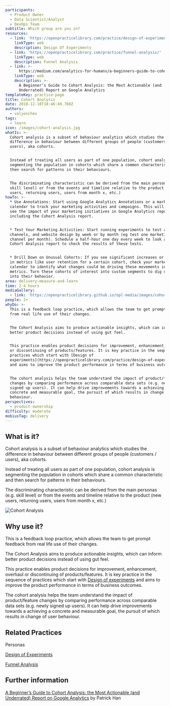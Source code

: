 ```yaml
---
participants:
  - Product Owner
  - Data Scientist/Analyst
  - DevOps Team
subtitle: Which group are you in?
resources:
  - link: 'https://openpracticelibrary.com/practice/design-of-experiments/'
    linkType: web
    description: Design Of Experiments
  - link: 'https://openpracticelibrary.com/practice/funnel-analysis/'
    linkType: web
    description: Funnel Analysis
  - link: >-
      https://medium.com/analytics-for-humans/a-beginners-guide-to-cohort-analysis-the-most-actionable-and-underrated-report-on-google-c0797d826bf4
    linkType: web
    description: >-
      A Beginner’s Guide to Cohort Analysis: the Most Actionable (and
      Underrated) Report on Google Analytics
templateKey: practice-page
title: Cohort Analysis
date: 2018-12-18T18:46:49.760Z
authors:
  - valyonchev
tags:
  - learn
icon: /images/cohort-analysis.jpg
whatIs: >-
  Cohort analysis is a subset of behaviour analytics which studies the
  difference in behaviour between different groups of people (customers /
  users), aka cohorts.


  Instead of treating all users as part of one population, cohort analysis is
  segmenting the population in cohorts which share a common characteristic and
  then search for patterns in their behaviours.


  The discriminating characteristic can be derived from the main personas (e.g.
  skill level) or from the events and timeline relative to the product (new
  users, returning users, users from month x, etc.)
howTo: >-
  * Use Annotations: Start using Google Analytics Annotations or a marketing
  calendar to track your marketing activities and campaigns. This will help you
  see the impact of your marketing initiatives in Google Analytics reports,
  including the Cohort Analysis report.


  * Test Your Marketing Activities: Start running experiments to test audiences,
  channels, and website design by week or by month (eg test one marketing
  channel per month). Schedule a half-hour one day every week to look at your
  Cohort Analysis report to check the results of these tests.


  * Drill Down on Unusual Cohorts: If you see significant increases or decreases
  in metrics like user retention for a certain cohort, check your marketing
  calendar to identify what changes could be driving these movements in your
  metrics. Turn these cohorts of interest into custom segments to dig deeper
  into their behavior.
area: delivery-measure-and-learn
time: 2-4 hours
mediaGallery:
  - link: 'https://openpracticelibrary.github.io/opl-media/images/cohort-analysis.jpg'
people: 2+
whyDo: >-
  This is a feedback loop practice, which allows the team to get prompt feedback
  from real life use of their changes.


  The Cohort Analysis aims to produce actionable insights, which can inform
  better product decisions instead of using gut feel.


  This practice enables product decisions for improvement, enhancement, overhaul
  or discontinuing of products/features. It is key practice in the sequence of
  practices which start with [Design of
  experiments](https://openpracticelibrary.com/practice/design-of-experiments/)
  and aims to improve the product performance in terms of business outcomes.


  The cohort analysis helps the team understand the impact of product/feature
  changes by comparing performance across comparable data sets (e.g. newly
  signed up users). It can help drive improvements towards a achieving a
  concrete and measurable goal, the pursuit of which results in change of user
  behaviour.
perspectives:
  - product-ownership
difficulty: moderate
mobiusTag: delivery
---
```

## What is it?

Cohort analysis is a subset of behaviour analytics which studies the difference in behaviour between different groups of people (customers / users), aka cohorts.

Instead of treating all users as part of one population, cohort analysis is segmenting the population in cohorts which share a common characteristic and then search for patterns in their behaviours.

The discriminating characteristic can be derived from the main personas (e.g. skill level) or from the events and timeline relative to the product (new users, returning users, users from month x, etc.)

![Cohort Analysis](/images/cohort-analysis.jpg "Cohort Analysis")

## Why use it?

This is a feedback loop practice, which allows the team to get prompt feedback from real life use of their changes.

The Cohort Analysis aims to produce actionable insights, which can inform better product decisions instead of using gut feel.

This practice enables product decisions for improvement, enhancement, overhaul or discontinuing of products/features. It is key practice in the sequence of practices which start with [Design of experiments](https://openpracticelibrary.com/practice/design-of-experiments/) and aims to improve the product performance in terms of business outcomes.

The cohort analysis helps the team understand the impact of product/feature changes by comparing performance across comparable data sets (e.g. newly signed up users). It can help drive improvements towards a achieving a concrete and measurable goal, the pursuit of which results in change of user behaviour.

## Related Practices

Personas

[Design of Experiments](https://openpracticelibrary.com/practice/design-of-experiments/)

[Funnel Analysis](https://openpracticelibrary.com/practice/funnel-analysis/)

## Further information

[A Beginner’s Guide to Cohort Analysis: the Most Actionable (and Underrated) Report on Google Analytics](https://medium.com/analytics-for-humans/a-beginners-guide-to-cohort-analysis-the-most-actionable-and-underrated-report-on-google-c0797d826bf4) by Patrick Han
